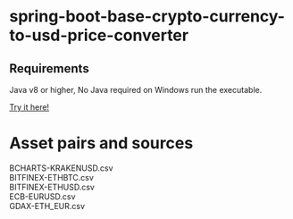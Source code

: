 # spring-boot-base-crypto-currency-to-usd-price-converter


Requirements
------------
Java v8 or higher, No Java required on Windows run the executable.

<a href="https://base-crypto-to-usd-converter.herokuapp.com/">Try it here!</a>

# Asset pairs and sources
BCHARTS-KRAKENUSD.csv	<br>
BITFINEX-ETHBTC.csv	<br>
BITFINEX-ETHUSD.csv	<br>
ECB-EURUSD.csv	<br>
GDAX-ETH_EUR.csv <br>

